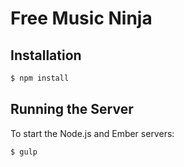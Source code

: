 Free Music Ninja
================

Installation
------------

```bash
$ npm install
```

Running the Server
------------------

To start the Node.js and Ember servers:

```bash
$ gulp
```
